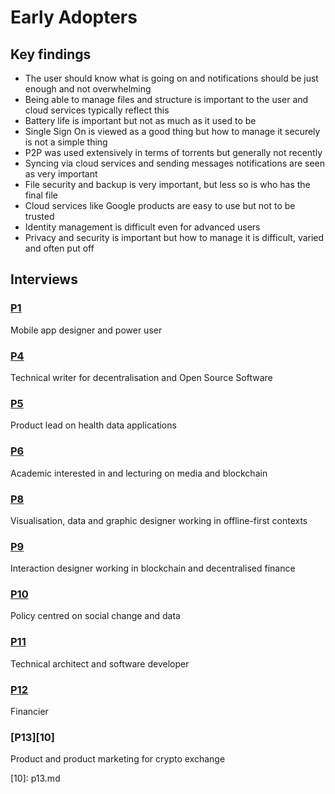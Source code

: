 # Early Adopters

## Key findings

* The user should know what is going on and notifications should be just enough and not overwhelming
* Being able to manage files and structure is important to the user and cloud services typically reflect this
* Battery life is important but not as much as it used to be
* Single Sign On is viewed as a good thing but how to manage it securely is not a simple thing
* P2P was used extensively in terms of torrents but generally not recently
* Syncing via cloud services and sending messages notifications are seen as very important
* File security and backup is very important, but less so is who has the final file
* Cloud services like Google products are easy to use but not to be trusted
* Identity management is difficult even for advanced users
* Privacy and security is important but how to manage it is difficult, varied and often put off

## Interviews

### [P1](p1.md)

Mobile app designer and power user

### [P4](p4.md)

Technical writer for decentralisation and Open Source Software

### [P5](p5.md)

Product lead on health data applications

### [P6](p6.md)

Academic interested in and lecturing on media and blockchain

### [P8](p8.md)

Visualisation, data and graphic designer working in offline-first contexts

### [P9](p9.md)

Interaction designer working in blockchain and decentralised finance

### [P10](p10.md)

Policy centred on social change and data

### [P11](p11.md)

Technical architect and software developer

### [P12](p12.md)

Financier

### \[P13\]\[10\]

Product and product marketing for crypto exchange

\[10\]: p13.md

